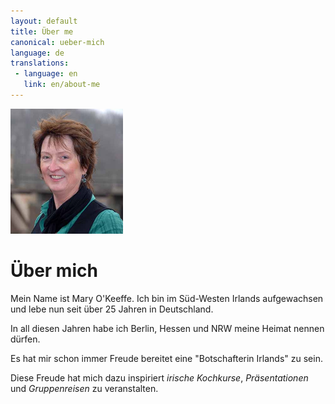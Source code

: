 ```yaml
---
layout: default
title: Über me
canonical: ueber-mich
language: de
translations:
 - language: en
   link: en/about-me
---
```

<img class="floatright" width="180" height="200" src="img/mary-2.jpg">

# Über mich

Mein Name ist Mary O'Keeffe. Ich bin im Süd-Westen Irlands aufgewachsen und lebe
nun seit über 25 Jahren in Deutschland.

In all diesen Jahren habe ich Berlin, Hessen und NRW meine Heimat nennen dürfen.

Es hat mir schon immer Freude bereitet eine "Botschafterin Irlands" zu sein.

Diese Freude hat mich dazu inspiriert *irische Kochkurse*, *Präsentationen* und
*Gruppenreisen* zu veranstalten.
